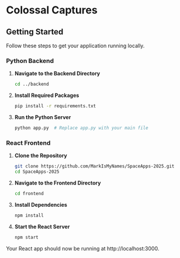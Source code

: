 # Colossal Captures


## Getting Started

Follow these steps to get your application running locally.

### Python Backend

1. **Navigate to the Backend Directory**
    ```bash
    cd ../backend

2. **Install Required Packages**
    ```bash
    pip install -r requirements.txt

3. **Run the Python Server**
    ```bash
    python app.py  # Replace app.py with your main file

### React Frontend

1. **Clone the Repository**
   ```bash
   git clone https://github.com/MarkIsMyNames/SpaceApps-2025.git
   cd SpaceApps-2025

1. **Navigate to the Frontend Directory**
    ```bash
    cd frontend

2. **Install Dependencies**
    ```bash
    npm install

3. **Start the React Server**
    ```bash
    npm start
    
Your React app should now be running at http://localhost:3000.
